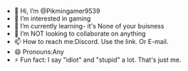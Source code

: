 - 👋 Hi, I’m @Pikmingamer9539
- 👀 I’m interested in gaming
- 🌱 I’m currently learning- it's None of your buisness
- 💞️ I’m NOT looking to collaborate on anything
- 📫 How to reach me:Discord. Use the link. Or E-mail.
- 😄 Pronouns:Any
- ⚡ Fun fact: I say "idiot" and "stupid" a lot. That's just me.


